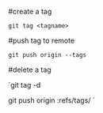#create a tag 

`git tag <tagname> 
`

#push tag to remote

`git push origin --tags
`

#delete a tag

`git tag -d <tagname>

 git push origin :refs/tags/<tagname>
`
